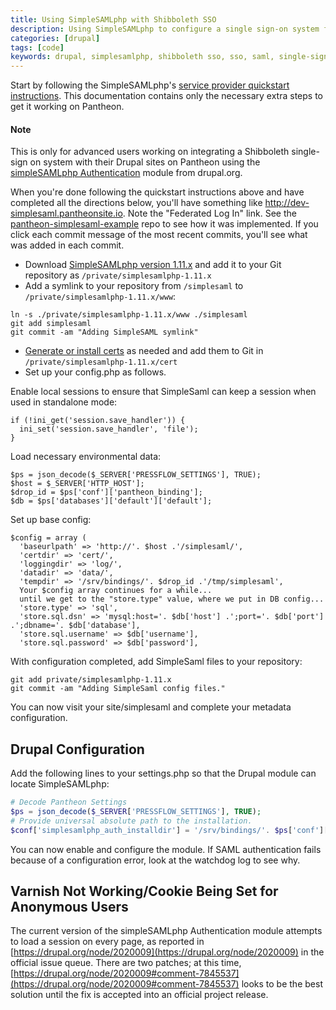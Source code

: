 ```yaml
---
title: Using SimpleSAMLphp with Shibboleth SSO
description: Using SimpleSAMLphp to configure a single sign-on system for your Drupal site.
categories: [drupal]
tags: [code]
keywords: drupal, simplesamlphp, shibboleth sso, sso, saml, single-sign on,
---
```

Start by following the SimpleSAMLphp's [service provider quickstart instructions](http://simplesamlphp.org/docs/1.9/simplesamlphp-sp). This documentation contains only the necessary extra steps to get it working on Pantheon.
<div class="alert alert-info" role="alert">
<h4>Note</h4>
This is only for advanced users working on integrating a Shibboleth single-sign on system with their Drupal sites on Pantheon using the <a href="http://drupal.org/project/simplesamlphp_auth">simpleSAMLphp Authentication</a> module from drupal.org.</div>

When you're done following the quickstart instructions above and have completed all the directions below, you'll have something like http://dev-simplesaml.pantheonsite.io. Note the "Federated Log In" link. See the [pantheon-simplesaml-example](https://github.com/ari-gold/pantheon-simplesaml-example) repo to see how it was implemented. If you click each commit message of the most recent commits, you'll see what was added in each commit.

- Download [SimpleSAMLphp version 1.11.x](http://simplesamlphp.org/) and add it to your Git repository as `/private/simplesamlphp-1.11.x`
- Add a symlink to your repository from `/simplesaml` to `/private/simplesamlphp-1.11.x/www`:
```
ln -s ./private/simplesamlphp-1.11.x/www ./simplesaml
git add simplesaml
git commit -am "Adding SimpleSAML symlink"
```
- [Generate or install certs](http://simplesamlphp.org/docs/1.9/simplesamlphp-sp#section_1_1) as needed and add them to Git in `/private/simplesamlphp-1.11.x/cert`
- Set up your config.php as follows.

Enable local sessions to ensure that SimpleSaml can keep a session when used in standalone mode:

```
if (!ini_get('session.save_handler')) {
  ini_set('session.save_handler', 'file');
}
```

Load necessary environmental data:

```
$ps = json_decode($_SERVER['PRESSFLOW_SETTINGS'], TRUE);
$host = $_SERVER['HTTP_HOST'];
$drop_id = $ps['conf']['pantheon_binding'];
$db = $ps['databases']['default']['default'];
```

Set up base config:

```
$config = array (
  'baseurlpath' => 'http://'. $host .'/simplesaml/',
  'certdir' => 'cert/',
  'loggingdir' => 'log/',
  'datadir' => 'data/',
  'tempdir' => '/srv/bindings/'. $drop_id .'/tmp/simplesaml',
  Your $config array continues for a while...
  until we get to the "store.type" value, where we put in DB config...
  'store.type' => 'sql',
  'store.sql.dsn' => 'mysql:host='. $db['host'] .';port='. $db['port'] .';dbname='. $db['database'],
  'store.sql.username' => $db['username'],
  'store.sql.password' => $db['password'],
```

With configuration completed, add SimpleSaml files to your repository:

```
git add private/simplesamlphp-1.11.x
git commit -am "Adding SimpleSaml config files."
```

You can now visit your site/simplesaml and complete your metadata configuration.

## Drupal Configuration

Add the following lines to your settings.php so that the Drupal module can locate SimpleSAMLphp:

```php
# Decode Pantheon Settings
$ps = json_decode($_SERVER['PRESSFLOW_SETTINGS'], TRUE);
# Provide universal absolute path to the installation.
$conf['simplesamlphp_auth_installdir'] = '/srv/bindings/'. $ps['conf']['pantheon_binding'] .'/code/private/simplesamlphp-1.11.0';
```

You can now enable and configure the module. If SAML authentication fails because of a configuration error, look at the watchdog log to see why.

## Varnish Not Working/Cookie Being Set for Anonymous Users

The current version of the simpleSAMLphp Authentication module attempts to load a session on every page, as reported in [https://drupal.org/node/2020009](https://drupal.org/node/2020009) in the official issue queue. There are two patches; at this time, [https://drupal.org/node/2020009#comment-7845537](https://drupal.org/node/2020009#comment-7845537) looks to be the best solution until the fix is accepted into an official project release.
